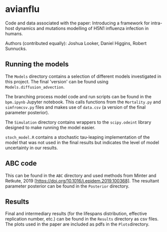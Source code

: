 # avianflu
Code and data associated with the paper: Introducing a framework for intra-host dynamics and mutations modelling of H5N1 influenza infection in humans.

Authors (contributed equally): Joshua Looker, Daniel Higgins, Robert Sunnucks.

## Running the models
The `Models` directory contains a selection of different models investigated in this project. The final 'version' can be found using `Models.diffusion_advection`.

The branching process model code and run scripts can be found in the `bpm.ipynb` Jupyter notebook. This calls functions from the `Mortality.py` and `simfromcsv.py` files and makes use of `data.csv` (a version of the final parameter posterior).

The `Simulation` directory contains wrappers to the `scipy.odeint` library designed to make running the model easier. 

`stoch_model.R` contains a stochastic tau-leaping implementation of the model that was not used in the final results but indicates the level of model uncertainty in our results.

## ABC code
This can be found in the `ABC` directory and used methods from Minter and Retkute, 2019 [https://doi.org/10.1016/j.epidem.2019.100368]. The resultant parameter posterior can be found in the `Posterior` directory.

## Results
Final and intermediary results (for the lifespans distribution, effective replication number, etc.) can be found in the `Results` directory as csv files. The plots used in the paper are included as pdfs in the `Plots`directory.